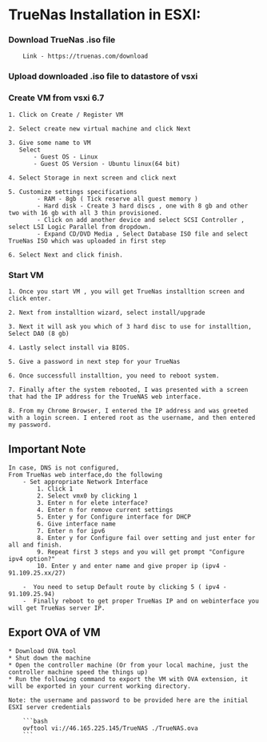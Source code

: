 # TrueNas Installation in ESXI: 

### Download TrueNas .iso file 
        Link - https://truenas.com/download 

### Upload downloaded .iso file to datastore of vsxi

### Create VM from vsxi 6.7

    1. Click on Create / Register VM
   
    2. Select create new virtual machine and click Next
    
    3. Give some name to VM 
       Select 
           - Guest OS - Linux
           - Guest OS Version - Ubuntu linux(64 bit)
    
    4. Select Storage in next screen and click next
    
    5. Customize settings specifications
            - RAM - 8gb ( Tick reserve all guest memory )
            - Hard disk - Create 3 hard discs , one with 8 gb and other two with 16 gb with all 3 thin provisioned.
            - Click on add another device and select SCSI Controller , select LSI Logic Parallel from dropdown.
            - Expand CD/DVD Media , Select Database ISO file and select TrueNas ISO which was uploaded in first step 
    
    6. Select Next and click finish.
    
### Start VM    
    1. Once you start VM , you will get TrueNas installtion screen and click enter.
    
    2. Next from installtion wizard, select install/upgrade 
    
    3. Next it will ask you which of 3 hard disc to use for installtion, Select DA0 (8 gb)
    
    4. Lastly select install via BIOS.
    
    5. Give a password in next step for your TrueNas
    
    6. Once successfull installtion, you need to reboot system.
    
    7. Finally after the system rebooted, I was presented with a screen that had the IP address for the TrueNAS web interface.
    
    8. From my Chrome Browser, I entered the IP address and was greeted with a login screen. I entered root as the username, and then entered my password.
    
    
## Important Note   
    In case, DNS is not configured,
    From TrueNas web interface,do the following
        - Set appropriate Network Interface 
            1. Click 1
            2. Select vmx0 by clicking 1
            3. Enter n for elete interface?
            4. Enter n for remove current settings
            5. Enter y for Configure interface for DHCP
            6. Give interface name
            7. Enter n for ipv6
            8. Enter y for Configure fail over setting and just enter for all and finish.
            9. Repeat first 3 steps and you will get prompt "Configure ipv4 option?"
            10. Enter y and enter name and give proper ip (ipv4 - 91.109.25.xx/27)
           
        -  You need to setup Default route by clicking 5 ( ipv4 - 91.109.25.94)
        -  Finally reboot to get proper TrueNas IP and on webinterface you will get TrueNas server IP.
 
 ## Export OVA of VM
    * Download OVA tool
    * Shut down the machine 
    * Open the controller machine (Or from your local machine, just the controller machine speed the things up)
    * Run the following command to export the VM with OVA extension, it will be exported in your current working directory.

    Note: the username and password to be provided here are the initial ESXI server credentials  

        ```bash
        ovftool vi://46.165.225.145/TrueNAS ./TrueNAS.ova
        ```
    
    
    
   
